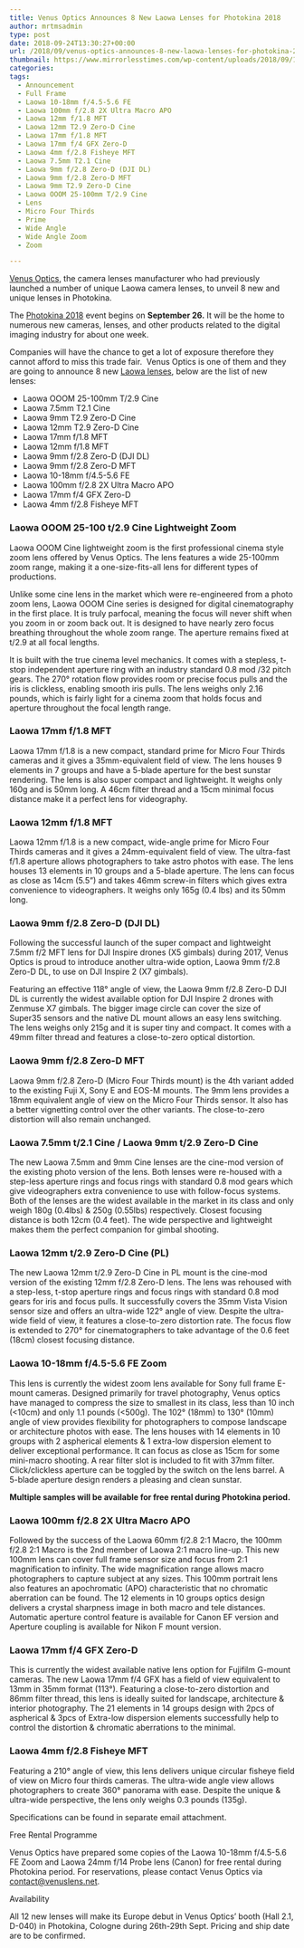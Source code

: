 ```yaml
---
title: Venus Optics Announces 8 New Laowa Lenses for Photokina 2018
author: mrtmsadmin
type: post
date: 2018-09-24T13:30:27+00:00
url: /2018/09/venus-optics-announces-8-new-laowa-lenses-for-photokina-2018/
thumbnail: https://www.mirrorlesstimes.com/wp-content/uploads/2018/09/10-new-Laowa-lenses-in-Photokina.jpg
categories:
tags:
  - Announcement
  - Full Frame
  - Laowa 10-18mm f/4.5-5.6 FE
  - Laowa 100mm f/2.8 2X Ultra Macro APO
  - Laowa 12mm f/1.8 MFT
  - Laowa 12mm T2.9 Zero-D Cine
  - Laowa 17mm f/1.8 MFT
  - Laowa 17mm f/4 GFX Zero-D
  - Laowa 4mm f/2.8 Fisheye MFT
  - Laowa 7.5mm T2.1 Cine
  - Laowa 9mm f/2.8 Zero-D (DJI DL)
  - Laowa 9mm f/2.8 Zero-D MFT
  - Laowa 9mm T2.9 Zero-D Cine
  - Laowa OOOM 25-100mm T/2.9 Cine
  - Lens
  - Micro Four Thirds
  - Prime
  - Wide Angle
  - Wide Angle Zoom
  - Zoom

---
```

<a href="https://www.mirrorlesstimes.com/category/venus-optics/" target="_blank" rel="noopener">Venus Optics</a>, the camera lenses manufacturer who had previously launched a number of unique Laowa camera lenses, to unveil 8 new and unique lenses in Photokina.

The [Photokina 2018][1] event begins on **September 26.** It will be the home to numerous new cameras, lenses, and other products related to the digital imaging industry for about one week.

Companies will have the chance to get a lot of exposure therefore they cannot afford to miss this trade fair.  Venus Optics is one of them and they are going to announce 8 new <a href="https://www.dailycameranews.com/category/laowa/" target="_blank" rel="noopener">Laowa lenses</a>, below are the list of new lenses:

  * Laowa OOOM 25-100mm T/2.9 Cine
  * Laowa 7.5mm T2.1 Cine
  * Laowa 9mm T2.9 Zero-D Cine
  * Laowa 12mm T2.9 Zero-D Cine
  * Laowa 17mm f/1.8 MFT
  * Laowa 12mm f/1.8 MFT
  * Laowa 9mm f/2.8 Zero-D (DJI DL)
  * Laowa 9mm f/2.8 Zero-D MFT
  * Laowa 10-18mm f/4.5-5.6 FE
  * Laowa 100mm f/2.8 2X Ultra Macro APO
  * Laowa 17mm f/4 GFX Zero-D
  * Laowa 4mm f/2.8 Fisheye MFT

<!--more-->

### Laowa OOOM 25-100 t/2.9 Cine Lightweight Zoom

Laowa OOOM Cine lightweight zoom is the first professional cinema style zoom lens offered by Venus Optics. The lens features a wide 25-100mm zoom range, making it a one-size-fits-all lens for different types of productions.

Unlike some cine lens in the market which were re-engineered from a photo zoom lens, Laowa OOOM Cine series is designed for digital cinematography in the first place. It is truly parfocal, meaning the focus will never shift when you zoom in or zoom back out. It is designed to have nearly zero focus breathing throughout the whole zoom range. The aperture remains fixed at t/2.9 at all focal lengths.

It is built with the true cinema level mechanics. It comes with a stepless, t-stop independent aperture ring with an industry standard 0.8 mod /32 pitch gears. The 270° rotation flow provides room or precise focus pulls and the iris is clickless, enabling smooth iris pulls. The lens weighs only 2.16 pounds, which is fairly light for a cinema zoom that holds focus and aperture throughout the focal length range.

### Laowa 17mm f/1.8 MFT

Laowa 17mm f/1.8 is a new compact, standard prime for Micro Four Thirds cameras and it gives a 35mm-equivalent field of view. The lens houses 9 elements in 7 groups and have a 5-blade aperture for the best sunstar rendering. The lens is also super compact and lightweight. It weighs only 160g and is 50mm long. A 46cm filter thread and a 15cm minimal focus distance make it a perfect lens for videography.

### Laowa 12mm f/1.8 MFT

Laowa 12mm f/1.8 is a new compact, wide-angle prime for Micro Four Thirds cameras and it gives a 24mm-equivalent field of view. The ultra-fast f/1.8 aperture allows photographers to take astro photos with ease. The lens houses 13 elements in 10 groups and a 5-blade aperture. The lens can focus as close as 14cm (5.5”) and takes 46mm screw-in filters which gives extra convenience to videographers. It weighs only 165g (0.4 lbs) and its 50mm long.

### Laowa 9mm f/2.8 Zero-D (DJI DL)

Following the successful launch of the super compact and lightweight 7.5mm f/2 MFT lens for DJI Inspire drones (X5 gimbals) during 2017, Venus Optics is proud to introduce another ultra-wide option, Laowa 9mm f/2.8 Zero-D DL, to use on DJI Inspire 2 (X7 gimbals).

Featuring an effective 118° angle of view, the Laowa 9mm f/2.8 Zero-D DJI DL is currently the widest available option for DJI Inspire 2 drones with Zenmuse X7 gimbals. The bigger image circle can cover the size of Super35 sensors and the native DL mount allows an easy lens switching. The lens weighs only 215g and it is super tiny and compact. It comes with a 49mm filter thread and features a close-to-zero optical distortion.

### Laowa 9mm f/2.8 Zero-D MFT

Laowa 9mm f/2.8 Zero-D (Micro Four Thirds mount) is the 4th variant added to the existing Fuji X, Sony E and EOS-M mounts. The 9mm lens provides a 18mm equivalent angle of view on the Micro Four Thirds sensor. It also has a better vignetting control over the other variants. The close-to-zero distortion will also remain unchanged.

### Laowa 7.5mm t/2.1 Cine / Laowa 9mm t/2.9 Zero-D Cine

The new Laowa 7.5mm and 9mm Cine lenses are the cine-mod version of the existing photo version of the lens. Both lenses were re-housed with a step-less aperture rings and focus rings with standard 0.8 mod gears which give videographers extra convenience to use with follow-focus systems. Both of the lenses are the widest available in the market in its class and only weigh 180g (0.4lbs) & 250g (0.55lbs) respectively. Closest focusing distance is both 12cm (0.4 feet). The wide perspective and lightweight makes them the perfect companion for gimbal shooting.

### Laowa 12mm t/2.9 Zero-D Cine (PL)

The new Laowa 12mm t/2.9 Zero-D Cine in PL mount is the cine-mod version of the existing 12mm f/2.8 Zero-D lens. The lens was rehoused with a step-less, t-stop aperture rings and focus rings with standard 0.8 mod gears for iris and focus pulls. It successfully covers the 35mm Vista Vision sensor size and offers an ultra-wide 122° angle of view. Despite the ultra-wide field of view, it features a close-to-zero distortion rate. The focus flow is extended to 270° for cinematographers to take advantage of the 0.6 feet (18cm) closest focusing distance.

### Laowa 10-18mm f/4.5-5.6 FE Zoom

This lens is currently the widest zoom lens available for Sony full frame E-mount cameras. Designed primarily for travel photography, Venus optics have managed to compress the size to smallest in its class, less than 10 inch (<10cm) and only 1.1 pounds (<500g). The 102° (18mm) to 130° (10mm) angle of view provides flexibility for photographers to compose landscape or architecture photos with ease. The lens houses with 14 elements in 10 groups with 2 aspherical elements & 1 extra-low dispersion element to deliver exceptional performance. It can focus as close as 15cm for some mini-macro shooting. A rear filter slot is included to fit with 37mm filter. Click/clickless aperture can be toggled by the switch on the lens barrel. A 5-blade aperture design renders a pleasing and clean sunstar.

**Multiple samples will be available for free rental during Photokina period.**

### Laowa 100mm f/2.8 2X Ultra Macro APO

Followed by the success of the Laowa 60mm f/2.8 2:1 Macro, the 100mm f/2.8 2:1 Macro is the 2nd member of Laowa 2:1 macro line-up. This new 100mm lens can cover full frame sensor size and focus from 2:1 magnification to infinity. The wide magnification range allows macro photographers to capture subject at any sizes. This 100mm portrait lens also features an apochromatic (APO) characteristic that no chromatic aberration can be found. The 12 elements in 10 groups optics design delivers a crystal sharpness image in both macro and tele distances. Automatic aperture control feature is available for Canon EF version and Aperture coupling is available for Nikon F mount version.

### Laowa 17mm f/4 GFX Zero-D

This is currently the widest available native lens option for Fujifilm G-mount cameras. The new Laowa 17mm f/4 GFX has a field of view equivalent to 13mm in 35mm format (113°). Featuring a close-to-zero distortion and 86mm filter thread, this lens is ideally suited for landscape, architecture & interior photography. The 21 elements in 14 groups design with 2pcs of aspherical & 3pcs of Extra-low dispersion elements successfully help to control the distortion & chromatic aberrations to the minimal.

### Laowa 4mm f/2.8 Fisheye MFT

Featuring a 210° angle of view, this lens delivers unique circular fisheye field of view on Micro four thirds cameras. The ultra-wide angle view allows photographers to create 360° panorama with ease. Despite the unique & ultra-wide perspective, the lens only weighs 0.3 pounds (135g).

Specifications can be found in separate email attachment.

Free Rental Programme

Venus Optics have prepared some copies of the Laowa 10-18mm f/4.5-5.6 FE Zoom and Laowa 24mm f/14 Probe lens (Canon) for free rental during Photokina period. For reservations, please contact Venus Optics via contact@venuslens.net.

Availability

All 12 new lenses will make its Europe debut in Venus Optics’ booth (Hall 2.1, D-040) in Photokina, Cologne during 26th-29th Sept. Pricing and ship date are to be confirmed.

 [1]: https://www.mirrorlesstimes.com/tags/photokina-2018/